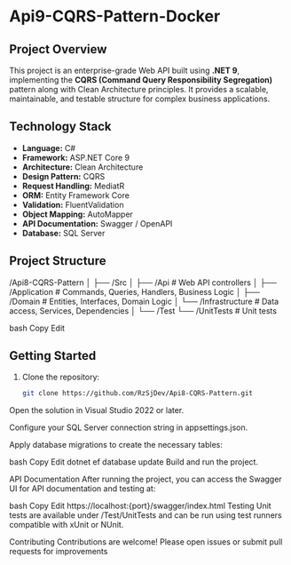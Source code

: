 # Api9-CQRS-Pattern-Docker

## Project Overview

This project is an enterprise-grade Web API built using **.NET 9**, implementing the **CQRS (Command Query Responsibility Segregation)** pattern along with Clean Architecture principles. It provides a scalable, maintainable, and testable structure for complex business applications.

## Technology Stack

- **Language:** C#  
- **Framework:** ASP.NET Core 9  
- **Architecture:** Clean Architecture  
- **Design Pattern:** CQRS  
- **Request Handling:** MediatR  
- **ORM:** Entity Framework Core  
- **Validation:** FluentValidation  
- **Object Mapping:** AutoMapper  
- **API Documentation:** Swagger / OpenAPI  
- **Database:** SQL Server  

## Project Structure

/Api8-CQRS-Pattern
│
├── /Src
│ ├── /Api # Web API controllers
│ ├── /Application # Commands, Queries, Handlers, Business Logic
│ ├── /Domain # Entities, Interfaces, Domain Logic
│ └── /Infrastructure # Data access, Services, Dependencies
│
└── /Test
└── /UnitTests # Unit tests

bash
Copy
Edit

## Getting Started

1. Clone the repository:

   ```bash
   git clone https://github.com/RzSjDev/Api8-CQRS-Pattern.git
Open the solution in Visual Studio 2022 or later.

Configure your SQL Server connection string in appsettings.json.

Apply database migrations to create the necessary tables:

bash
Copy
Edit
dotnet ef database update
Build and run the project.

API Documentation
After running the project, you can access the Swagger UI for API documentation and testing at:

bash
Copy
Edit
https://localhost:{port}/swagger/index.html
Testing
Unit tests are available under /Test/UnitTests and can be run using test runners compatible with xUnit or NUnit.

Contributing
Contributions are welcome! Please open issues or submit pull requests for improvements
